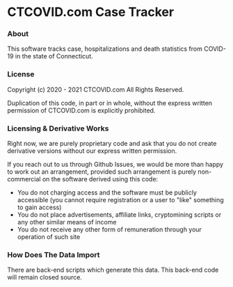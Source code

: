 # CTCOVID.com Case Tracker

### About

This software tracks case, hospitalizations and death statistics from COVID-19 in the state of Connecticut.


### License

Copyright (c) 2020 - 2021 CTCOVID.com
All Rights Reserved.

Duplication of this code, in part or in whole, without the express written permission of CTCOVID.com is explicitly prohibited.


### Licensing & Derivative Works

Right now, we are purely proprietary code and ask that you do not create derivative versions without our express written permission.

If you reach out to us through Github Issues, we would be more than happy to work out an arrangement, provided such arrangement is purely non-commercial on the software derived using this code:
 * You do not charging access and the software must be publicly accessible (you cannot require registration or a user to "like" something to gain access)
 * You do not place advertisements, affiliate links, cryptomining scripts or any other similar means of income
 * You do not receive any other form of remuneration through your operation of such site


### How Does The Data Import

There are back-end scripts which generate this data. This back-end code will remain closed source.
